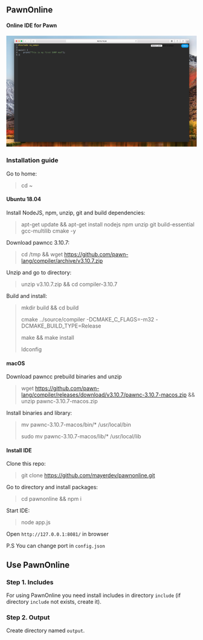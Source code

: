 ## PawnOnline
#### Online IDE for Pawn
![Screenshot](https://github.com/mayerdev/pawnonline/blob/main/screenshot.png?raw=true)

### Installation guide

Go to home:
> cd ~

#### Ubuntu 18.04

Install NodeJS, npm, unzip, git and build dependencies:
> apt-get update && apt-get install nodejs npm unzip git build-essential gcc-multilib cmake -y

Download pawncc 3.10.7:
> cd /tmp && wget https://github.com/pawn-lang/compiler/archive/v3.10.7.zip

Unzip and go to directory:
> unzip v3.10.7.zip && cd compiler-3.10.7

Build and install:
> mkdir build && cd build
>
> cmake ../source/compiler -DCMAKE_C_FLAGS=-m32 -DCMAKE_BUILD_TYPE=Release
>
> make && make install
>
> ldconfig

#### macOS

Download pawncc prebuild binaries and unzip
> wget https://github.com/pawn-lang/compiler/releases/download/v3.10.7/pawnc-3.10.7-macos.zip && unzip pawnc-3.10.7-macos.zip

Install binaries and library:
> mv pawnc-3.10.7-macos/bin/* /usr/local/bin
>
> sudo mv pawnc-3.10.7-macos/lib/* /usr/local/lib


#### Install IDE
Clone this repo:
> git clone https://github.com/mayerdev/pawnonline.git

Go to directory and install packages:
> cd pawnonline && npm i 

Start IDE:
> node app.js

Open `http://127.0.0.1:8081/` in browser

P.S You can change port in `config.json`

## Use PawnOnline

### Step 1. Includes
For using PawnOnline you need install includes in directory `include` (if directory `include` not exists, create it).

### Step 2. Output
Create directory named `output`.